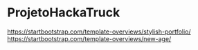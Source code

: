 # ProjetoHackaTruck

https://startbootstrap.com/template-overviews/stylish-portfolio/
https://startbootstrap.com/template-overviews/new-age/
